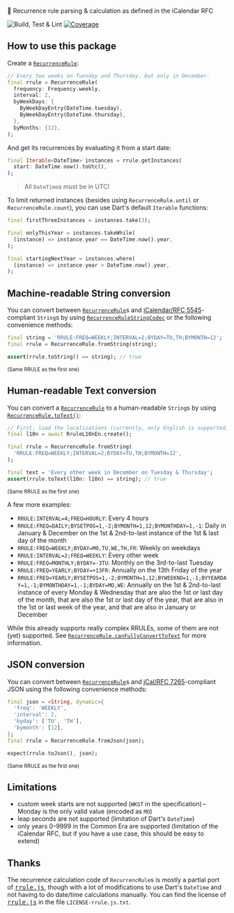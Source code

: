 🔁 Recurrence rule parsing & calculation as defined in the iCalendar RFC

![Build, Test & Lint](https://github.com/JonasWanke/rrule/workflows/Build,%20Test%20&%20Lint/badge.svg)
[![Coverage](https://codecov.io/gh/JonasWanke/rrule/branch/main/graph/badge.svg)](https://codecov.io/gh/JonasWanke/rrule)

## How to use this package

Create a [`RecurrenceRule`]:

```dart
// Every two weeks on Tuesday and Thursday, but only in December.
final rrule = RecurrenceRule(
  frequency: Frequency.weekly,
  interval: 2,
  byWeekDays: {
    ByWeekDayEntry(DateTime.tuesday),
    ByWeekDayEntry(DateTime.thursday),
  },
  byMonths: {12},
);
```

And get its recurrences by evaluating it from a start date:

```dart
final Iterable<DateTime> instances = rrule.getInstances(
  start: DateTime.now().toUtc(),
);
```

> All `DateTime`s must be in UTC!

To limit returned instances (besides using `RecurrenceRule.until` or `RecurrenceRule.count`), you can use Dart's default `Iterable` functions:

```dart
final firstThreeInstances = instances.take(3);

final onlyThisYear = instances.takeWhile(
  (instance) => instance.year == DateTime.now().year,
);

final startingNextYear = instances.where(
  (instance) => instance.year > DateTime.now().year,
);
```

## Machine-readable String conversion

You can convert between [`RecurrenceRule`]s and [iCalendar/RFC 5545][RFC 5545]-compliant `String`s by using [`RecurrenceRuleStringCodec`] or the following convenience methods:

```dart
final string = 'RRULE:FREQ=WEEKLY;INTERVAL=2;BYDAY=TU,TH;BYMONTH=12';
final rrule = RecurrenceRule.fromString(string);

assert(rrule.toString() == string); // true
```

<sup>(Same RRULE as the first one)</sup>

## Human-readable Text conversion

You can convert a [`RecurrenceRule`] to a human-readable `String`s by using [`RecurrenceRule.toText()`]:

```dart
// First, load the localizations (currently, only English is supported):
final l10n = await RruleL10nEn.create();

final rrule = RecurrenceRule.fromString(
  'RRULE:FREQ=WEEKLY;INTERVAL=2;BYDAY=TU,TH;BYMONTH=12',
);

final text = 'Every other week in December on Tuesday & Thursday';
assert(rrule.toText(l10n: l10n) == string); // true
```

<sup>(Same RRULE as the first one)</sup>

A few more examples:

* `RRULE:INTERVAL=4;FREQ=HOURLY`: Every 4 hours
* `RRULE:FREQ=DAILY;BYSETPOS=1,-2;BYMONTH=1,12;BYMONTHDAY=1,-1`: Daily in January & December on the 1st & 2nd-to-last instance of the 1st & last day of the month
* `RRULE:FREQ=WEEKLY;BYDAY=MO,TU,WE,TH,FR`: Weekly on weekdays
* `RRULE:INTERVAL=2;FREQ=WEEKLY`: Every other week
* `RRULE:FREQ=MONTHLY;BYDAY=-3TU`: Monthly on the 3rd-to-last Tuesday
* `RRULE:FREQ=YEARLY;BYDAY=+13FR`: Annually on the 13th Friday of the year
* `RRULE:FREQ=YEARLY;BYSETPOS=1,-2;BYMONTH=1,12;BYWEEKNO=1,-1;BYYEARDAY=1,-1;BYMONTHDAY=1,-1;BYDAY=MO,WE`: Annually on the 1st & 2nd-to-last instance of every Monday & Wednesday that are also the 1st or last day of the month, that are also the 1st or last day of the year, that are also in the 1st or last week of the year, and that are also in January or December

While this already supports really complex RRULEs, some of them are not (yet) supported. See [`RecurrenceRule.canFullyConvertToText`] for more information.

## JSON conversion

You can convert between [`RecurrenceRule`]s and [jCal/RFC 7265][RFC 7265]-compliant JSON using the following convenience methods:

```dart
final json = <String, dynamic>{
  'freq': 'WEEKLY',
  'interval': 2,
  'byday': ['TU', 'TH'],
  'bymonth': [12],
};
final rrule = RecurrenceRule.fromJson(json);

expect(rrule.toJson(), json);
```

<sup>(Same RRULE as the first one)</sup>

## Limitations

* custom week starts are not supported (`WKST` in the specification) – Monday is the only valid value (encoded as `MO`)
* leap seconds are not supported (limitation of Dart's `DateTime`)
* only years 0–9999 in the Common Era are supported (limitation of the iCalendar RFC, but if you have a use case, this should be easy to extend)

## Thanks

The recurrence calculation code of `RecurrencRule`s is mostly a partial port of [<kbd>rrule.js</kbd>], though with a lot of modifications to use Dart's `DateTime` and not having to do date/time calculations manually. You can find the license of [<kbd>rrule.js</kbd>] in the file `LICENSE-rrule.js.txt`.

[<kbd>rrule.js</kbd>]: https://github.com/jakubroztocil/rrule
[RFC 5545]: https://datatracker.ietf.org/doc/html/rfc5545
[RFC 7265]: https://datatracker.ietf.org/doc/html/rfc7265
[`RecurrenceRule`]: https://pub.dev/documentation/rrule/latest/rrule/RecurrenceRule-class.html
[`RecurrenceRule.canFullyConvertToText`]: https://pub.dev/documentation/rrule/latest/rrule/RecurrenceRule/canFullyConvertToText.html
[`RecurrenceRule.toText()`]: https://pub.dev/documentation/rrule/latest/rrule/RecurrenceRule/toText.html
[`RecurrenceRuleStringCodec`]: https://pub.dev/documentation/rrule/latest/rrule/RecurrenceRuleStringCodec-class.html
